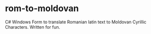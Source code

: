 # rom-to-moldovan
C# Windows Form to translate Romanian latin text to Moldovan Cyrillic Characters. Written for fun.
